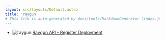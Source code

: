 ```yaml
---
layout: src/layouts/Default.astro
title: 'raygun'
# This file is auto-generated by docs/tools/MarkdownGenerator (index.js)
---
```


<ul>

<li>

![raygun](https://i.octopus.com/library/step-templates/raygun.png) [Raygun API - Register Deployment](/raygun/raygun-api-register-deployment/)

</li>
        
</ul>
